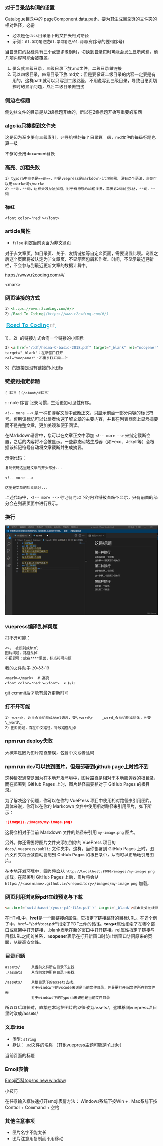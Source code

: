 ### 对于目录结构词的设置

Catalogue目录中的 pageComponent.data.path，要为其生成目录页的文件夹的相对路径，必需

- 必须是在`docs`目录底下的文件夹相对路径
- 示例：`01.学习笔记`或`01.学习笔记/01.前端`(有序号的要带序号)



当目录页的路径具有三个或更多级别时，切换到目录页时可能会发生显示问题，前几项内容可能会被覆盖。

1. 要么就三级目录，三级目录下放.md文件，二级目录做链接
2. 可以四级目录，四级目录下放.md文；但是要保证二级目录的内容一定要是有用的，这样path就可以只写到二级路径，不用说写到三级目录，导致目录页切换时的显示问题，然后二级目录做链接



### 侧边栏标题

侧边栏文件的目录是从2级标题开始的，所以在2级标题开始写重要的东西

  

### algolia只搜索到文件夹

这是因为至少要有三级索引，非导航栏的每个目录算一级，md文件的每级标题也算一级

不够的会用document替换







### 高亮、加粗失败

```
1）typora中高亮是==词==，但是vuepress是markdown-it渲染器，没有这个语法，高亮可以用<mark>词</mark>
2）**词：**词，这样会没办法加粗，对于有符号的加粗情况，需要第2词前空1格，**词：** 词
```



### 标红

```
<font color='red'></font>
```



### article属性

- `false` 判定当前页面为非文章页

对于非文章页，如目录页、关于、友情链接等自定义页面，需要设置此项。设置之后这个页面将被认定为非文章页，不显示面包屑和作者、时间，不显示最近更新栏，不会参与到最近更新文章的数据计算中。

<https://www.r2coding.com/#/>

\<mark\>

### 网页链接的方式

```markdown
1）<https://www.r2coding.com/#/>
2）[Road To Coding](https://www.r2coding.com/#/)
```

![1686190806820](assets/1686190806820.png)

1）、2）的链接方式会有一个链接的小图标

```markdown
3）<a href="/pdf/heima-C-basic-2018.pdf" target="_blank" rel="noopener">黑马C基础讲义2018修订版</a>
target="_blank"：在新窗口打开
rel="noopener"：不重复打开同一个
```

3）的链接是没有链接的小图标





### 链接到指定标题

```
[ 联系 ](/about/#联系)
```



::: note 序言
记录习惯，生活更加可见性有序。



`<!-- more -->` 是一种在博客文章中截断正文，只显示前面一部分内容的标记符号。使用该标记可以让读者快速了解文章的主要内容，并且在列表页面上显示摘要而不是完整文章，更加美观和便于阅读。

在Markdown语言中，您可以在文章正文中添加 `<!-- more -->` 来指定截断位置，之后的内容将不会被显示。一些静态网站生成器（如Hexo、Jekyll等）会根据该标记符号自动将文章截断并生成摘要。

示例代码：

```
复制代码这里是文章的开头部分...

<!-- more -->

这里是文章的后续部分...
```

上述代码中，`<!-- more -->` 标记符号以下的内容将被省略不显示，只有前面的部分会在列表页面中进行展示。





### 换行

![img](assets/8a47bd4023574ff5bb4a90a8a2514758.png)



### vuepress编译乱掉问题

打不开可能：

```
<>， 被识别成html
图片问题，路径乱掉
不把冒号：放在****里面，标点符号问题
```

我的文件助手 20:33:13

```
<mark></mark>  # 高亮
<font color='red'></font>  # 标红
```

git commit后才能有最近更新时间



### 打不开可能

```
1）<word>，这样会被识别成html语言，要\<word\>    _word_会被识别成斜体，也要\_word\_
2）图片问题，存在中文路径，导致路径乱掉
```





### npm run deploy失败

大概率是因为图片路径错误，包含中文或者乱码

### npm run dev可以找到图片，但是部署到github page上时找不到

这种情况通常是因为在本地开发环境中，图片路径是相对于本地服务器的根目录，而在部署到 GitHub Pages 上时，图片路径需要相对于 GitHub Pages 的根目录。

为了解决这个问题，你可以在你的 VuePress 项目中使用相对路径来引用图片。具体来说，你可以在你的 Markdown 文件中使用相对路径来引用图片，如下所示：

```markdown
![image](./images/my-image.png)
```

这将会相对于当前 Markdown 文件的路径来引用 `my-image.png` 图片。

另外，你还需要将图片文件夹添加到你的 VuePress 项目的 `docs/.vuepress/public` 文件夹中。这样，当你部署到 GitHub Pages 上时，图片文件夹将会被自动复制到 GitHub Pages 的根目录中，从而可以正确地引用图片。

在本地开发环境中，图片将会从 `http://localhost:8080/images/my-image.png` 加载。在部署到 GitHub Pages 上后，图片将会从 `https://<username>.github.io/<repository>/images/my-image.png` 加载。





### 网页利用浏览器pdf在线预览与下载

```markdown
<a :href="$withBase('/your-pdf-file.pdf')" target="_blank">点击此处在线阅读</a>
```

在HTML中，**href**是一个超链接的属性，它指定了链接跳转的目标URL。在这个例子中，href="/pdf/test.pdf"指定了PDF文件的路径。**target**属性指定了在哪个窗口或框架中打开链接，_blank表示在新的窗口中打开链接。rel属性指定了链接与目标URL之间的关系，**noopener**表示在打开新窗口时防止新窗口访问原来的页面，以提高安全性。

### 目录问题

```
assets/		从当前文件所在目录下去找
./assets	从当前文件所在目录下去找

/assets/	从根目录下的assets去找，
			对于window下的vscode来说是当前文件目录，但是要打开md文件所在的文件夹
			对于windows下的Typora来说也是当前文件目录
```

所以以后编辑时，直接在本地把图片的路径改为assets/，这样移到vuepress项目里时改成/assets/



### 文章title

- 类型: `string`
- 默认：`.md`文件的名称  （其他vuepress主题可能是h1_title）

当前页面的标题





### Emoji表情

[Emoji百科(opens new window)](https://emojipedia.org/)

小技巧

在任意输入框快速打开emoji表情方法：
Windows系统下按Win + .
Mac系统下按Control + Command + 空格







###   其他注意事项

- 图片名字不能太长
- 图片注意用复制而不用移动